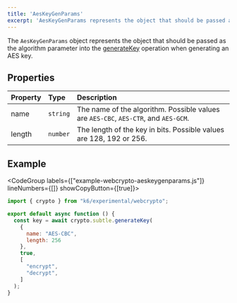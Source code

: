 ```yaml
---
title: 'AesKeyGenParams'
excerpt: 'AesKeyGenParams represents the object that should be passed as the algorithm parameter into the generateKey operation, when generating an AES key.'
---
```


The `AesKeyGenParams` object represents the object that should be passed as the algorithm parameter into the [generateKey](/javascript-api/k6-experimental/webcrypto/subtlecrypto/generatekey) operation when generating an AES key.

## Properties

| Property | Type     | Description                                                                        |
| :------- | :------- | :--------------------------------------------------------------------------------- |
| name     | `string` | The name of the algorithm. Possible values are `AES-CBC`, `AES-CTR`, and `AES-GCM`.|
| length   | `number` | The length of the key in bits. Possible values are 128, 192 or 256.                |

## Example

<CodeGroup labels={["example-webcrypto-aeskeygenparams.js"]} lineNumbers={[]} showCopyButton={[true]}>

```javascript
import { crypto } from "k6/experimental/webcrypto";

export default async function () {
  const key = await crypto.subtle.generateKey(
    {
      name: "AES-CBC",
      length: 256
    },
    true,
    [
      "encrypt",
      "decrypt",
    ]
  );
}
```

</CodeGroup>